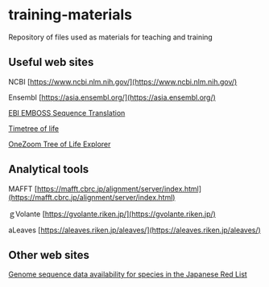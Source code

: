 # training-materials
Repository of files used as materials for teaching and training


## Useful web sites
NCBI [https://www.ncbi.nlm.nih.gov/](https://www.ncbi.nlm.nih.gov/)

Ensembl [https://asia.ensembl.org/](https://asia.ensembl.org/)

[EBI EMBOSS Sequence Translation](https://www.ebi.ac.uk/Tools/st/)

[Timetree of life](http://timetree.org/)

[OneZoom Tree of Life Explorer](https://www.onezoom.org/)

## Analytical tools
MAFFT [https://mafft.cbrc.jp/alignment/server/index.html](https://mafft.cbrc.jp/alignment/server/index.html)

ｇVolante [https://gvolante.riken.jp/](https://gvolante.riken.jp/)

aLeaves [https://aleaves.riken.jp/aleaves/](https://aleaves.riken.jp/aleaves/)

## Other web sites
[Genome sequence data availability
for species in the
Japanese Red List](https://kirill-kryukov.com/study/Rare-species-of-Japan/)

